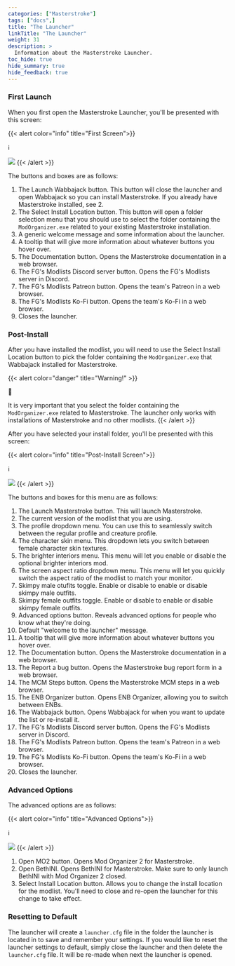 ```yaml
---
categories: ["Masterstroke"]
tags: ["docs",] 
title: "The Launcher"
linkTitle: "The Launcher"
weight: 31
description: >
  Information about the Masterstroke Launcher.
toc_hide: true
hide_summary: true
hide_feedback: true  
---
```


### First Launch

When you first open the Masterstroke Launcher, you'll be presented with this screen:

{{< alert color="info" title="First Screen">}}
<div class="alert-icon">ℹ️</div>

![](https://i.imgur.com/nmlW8AY.png)
{{< /alert >}}

The buttons and boxes are as follows:

1. The Launch Wabbajack button. This button will close the launcher and open Wabbajack so you can install Masterstroke. If you already have Masterstroke installed, see 2.
2. The Select Install Location button. This button will open a folder selection menu that you should use to select the folder containing the `ModOrganizer.exe` related to your existing Masterstroke installation.
3. A generic welcome message and some information about the launcher.
4. A tooltip that will give more information about whatever buttons you hover over.
5. The Documentation button. Opens the Masterstroke documentation in a web browser.
6. The FG's Modlists Discord server button. Opens the FG's Modlists server in Discord.
7. The FG's Modlists Patreon button. Opens the team's Patreon in a web browser.
8. The FG's Modlists Ko-Fi button. Opens the team's Ko-Fi in a web browser.
9. Closes the launcher.

### Post-Install

After you have installed the modlist, you will need to use the Select Install Location button to pick the folder containing the `ModOrganizer.exe` that Wabbajack installed for Masterstroke.

{{< alert color="danger" title="Warning!" >}}
<div class="alert-icon">🛑</div>

It is very important that you select the folder containing the `ModOrganizer.exe` related to Masterstroke. The launcher only works with installations of Masterstroke and no other modlists.
{{< /alert >}}

After you have selected your install folder, you'll be presented with this screen:

{{< alert color="info" title="Post-Install Screen">}}
<div class="alert-icon">ℹ️</div>

![](https://i.imgur.com/7wMOmfn.png)
{{< /alert >}}

The buttons and boxes for this menu are as follows:

1. The Launch Masterstroke button. This will launch Masterstroke.
2. The current version of the modlist that you are using.
3. The profile dropdown menu. You can use this to seamlessly switch between the regular profile and creature profile.
4. The character skin menu. This dropdown lets you switch between female character skin textures.
5. The brighter interiors menu. This menu will let you enable or disable the optional brighter interiors mod.
6. The screen aspect ratio dropdown menu. This menu will let you quickly switch the aspect ratio of the modlist to match your monitor.
7. Skimpy male otufits toggle. Enable or disable to enable or disable skimpy male outfits.
8. Skimpy female outfits toggle. Enable or disable to enable or disable skimpy female outfits.
9. Advanced options button. Reveals advanced options for people who know what they're doing.
10. Default "welcome to the launcher" message.
11. A tooltip that will give more information about whatever buttons you hover over.
12. The Documentation button. Opens the Masterstroke documentation in a web browser.
13. The Report a bug button. Opens the Masterstroke bug report form in a web browser.
14. The MCM Steps button. Opens the Masterstroke MCM steps in a web browser.
15. The ENB Organizer button. Opens ENB Organizer, allowing you to switch between ENBs.
16. The Wabbajack button. Opens Wabbajack for when you want to update the list or re-install it.
17. The FG's Modlists Discord server button. Opens the FG's Modlists server in Discord.
18. The FG's Modlists Patreon button. Opens the team's Patreon in a web browser.
19. The FG's Modlists Ko-Fi button. Opens the team's Ko-Fi in a web browser.
20. Closes the launcher.

### Advanced Options 

The advanced options are as follows:

{{< alert color="info" title="Advanced Options">}}
<div class="alert-icon">ℹ️</div>

![](https://i.imgur.com/hucf4oB.png)
{{< /alert >}}

1. Open MO2 button. Opens Mod Organizer 2 for Masterstroke.
2. Open BethINI. Opens BethINI for Masterstroke. Make sure to only launch BethINI with Mod Organizer 2 closed.
3. Select Install Location button. Allows you to change the install location for the modlist. You'll need to close and re-open the launcher for this change to take effect.

### Resetting to Default

The launcher will create a `launcher.cfg` file in the folder the launcher is located in to save and remember your settings. If you would like to reset the launcher settings to default, simply close the launcher and then delete the `launcher.cfg` file. It will be re-made when next the launcher is opened.